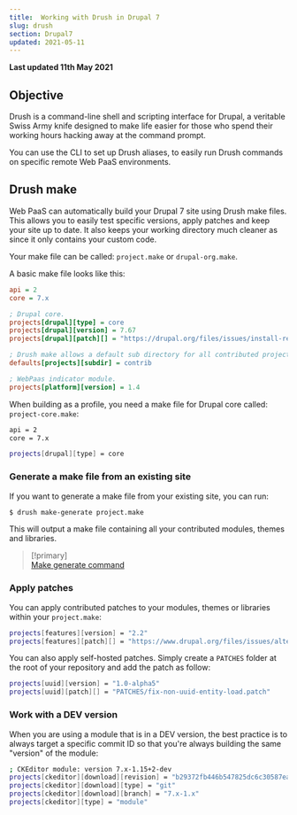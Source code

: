 ```yaml
---
title:  Working with Drush in Drupal 7
slug: drush
section: Drupal7
updated: 2021-05-11
---
```


**Last updated 11th May 2021**



## Objective  

Drush is a command-line shell and scripting interface for Drupal, a veritable Swiss Army knife designed to make life easier for those who spend their working hours hacking away at the command prompt.

You can use the CLI to set up Drush aliases, to easily run Drush commands on specific remote Web PaaS environments.

## Drush make

Web PaaS can automatically build your Drupal 7 site using Drush make files. This allows you to easily test specific versions, apply patches and keep your site up to date. It also keeps your working directory much cleaner as since it only contains your custom code.

Your make file can be called: `project.make` or `drupal-org.make`.

A basic make file looks like this:

```ini
api = 2
core = 7.x

; Drupal core.
projects[drupal][type] = core
projects[drupal][version] = 7.67
projects[drupal][patch][] = "https://drupal.org/files/issues/install-redirect-on-empty-database-728702-36.patch"

; Drush make allows a default sub directory for all contributed projects.
defaults[projects][subdir] = contrib

; WebPaas indicator module.
projects[platform][version] = 1.4
```

When building as a profile, you need a make file for Drupal core called: `project-core.make`:

```bash
api = 2
core = 7.x

projects[drupal][type] = core
```

### Generate a make file from an existing site

If you want to generate a make file from your existing site, you can run:

```bash
$ drush make-generate project.make
```

This will output a make file containing all your contributed modules, themes and libraries.

> [!primary]  
> [Make generate command](http://www.drushcommands.com/drush-6x/make/make-generate)
> 

### Apply patches

You can apply contributed patches to your modules, themes or libraries within your `project.make`:

```bash
projects[features][version] = "2.2"
projects[features][patch][] = "https://www.drupal.org/files/issues/alter_overrides-766264-45.patch"
```

You can also apply self-hosted patches. Simply create a `PATCHES` folder at the root of your repository and add the patch as follow:

```bash
projects[uuid][version] = "1.0-alpha5"
projects[uuid][patch][] = "PATCHES/fix-non-uuid-entity-load.patch"
```

### Work with a DEV version

When you are using a module that is in a DEV version, the best practice is to always target a specific commit ID so that you're always building the same "version" of the module:

```bash
; CKEditor module: version 7.x-1.15+2-dev
projects[ckeditor][download][revision] = "b29372fb446b547825dc6c30587eaf240717695c"
projects[ckeditor][download][type] = "git"
projects[ckeditor][download][branch] = "7.x-1.x"
projects[ckeditor][type] = "module"
```
